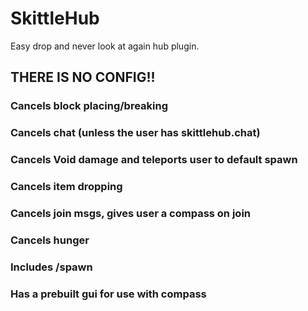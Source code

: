 # SkittleHub

Easy drop and never look at again hub plugin.
## THERE IS NO CONFIG!! 

### Cancels block placing/breaking
### Cancels chat (unless the user has skittlehub.chat)
### Cancels Void damage and teleports user to default spawn
### Cancels item dropping
### Cancels join msgs, gives user a compass on join
### Cancels hunger
### Includes /spawn
### Has a prebuilt gui for use with compass

